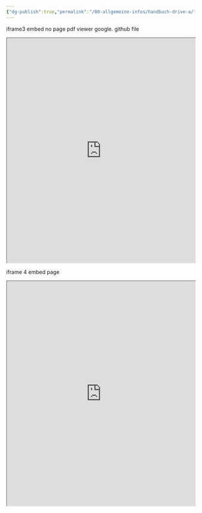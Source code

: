 ```yaml
---
{"dg-publish":true,"permalink":"/00-allgemeine-infos/handbuch-drive-a/","noteIcon":""}
---
```


iframe3 embed no page pdf viewer google. github file
<iframe src="https://docs.google.com/viewer?url=https://raw.githubusercontent.com/bbk-bbw/unterlagen/main/pdf/handbuch-betriebliche-grundbildung-teil-A.pdf&embedded=true" width="100%" height="600px"></iframe>

iframe 4 embed page
<iframe src="https://docs.google.com/viewer#page=3?url=https://raw.githubusercontent.com/bbk-bbw/unterlagen/main/pdf/handbuch-betriebliche-grundbildung-teil-A.pdf&embedded=true" width="100%" height="600px"></iframe>

